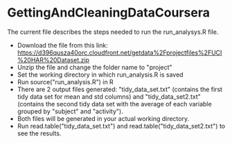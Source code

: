 GettingAndCleaningDataCoursera
=============================

The current file describes the steps needed to run the run_analysys.R file.

* Download the file from this link: https://d396qusza40orc.cloudfront.net/getdata%2Fprojectfiles%2FUCI%20HAR%20Dataset.zip 
* Unzip the file and change the folder name to "project"
* Set the working directory in which run_analysis.R is saved
* Run source("run_analysis.R") in R
* There are 2 output files generated: "tidy_data_set.txt" (contains the first tidy data set for mean and std columns) and "tidy_data_set2.txt" (contains the second tidy data set with the average of each variable grouped by "subject" and "activity").
* Both files will be generated in your actual working directory.
* Run read.table("tidy_data_set.txt") and read.table("tidy_data_set2.txt") to see the results.
